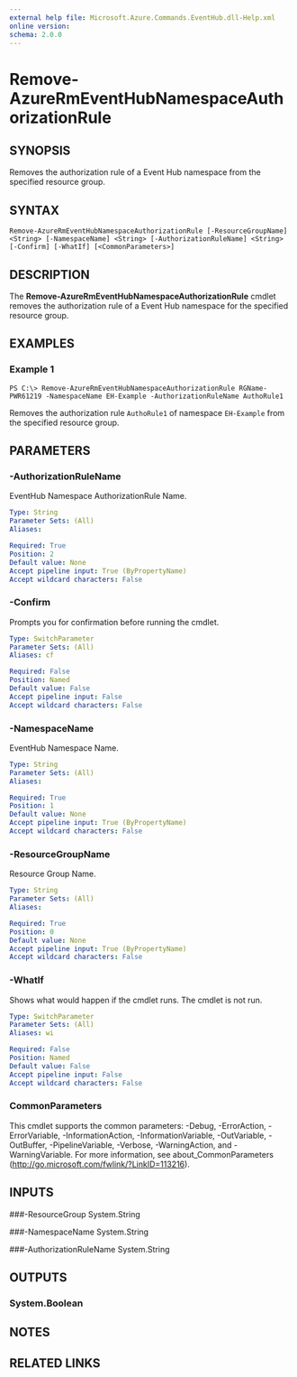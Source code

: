 ```yaml
---
external help file: Microsoft.Azure.Commands.EventHub.dll-Help.xml
online version: 
schema: 2.0.0
---
```


# Remove-AzureRmEventHubNamespaceAuthorizationRule

## SYNOPSIS
Removes the authorization rule of a Event Hub namespace from the specified resource group.

## SYNTAX

```
Remove-AzureRmEventHubNamespaceAuthorizationRule [-ResourceGroupName] <String> [-NamespaceName] <String> [-AuthorizationRuleName] <String> [-Confirm] [-WhatIf] [<CommonParameters>]
```

## DESCRIPTION
The **Remove-AzureRmEventHubNamespaceAuthorizationRule** cmdlet removes the authorization rule of a Event Hub namespace for the specified resource group.

## EXAMPLES

### Example 1
```
PS C:\> Remove-AzureRmEventHubNamespaceAuthorizationRule RGName-PWR61219 -NamespaceName EH-Example -AuthorizationRuleName AuthoRule1
```

Removes the authorization rule `AuthoRule1` of namespace `EH-Example` from the specified resource group.

## PARAMETERS

### -AuthorizationRuleName
EventHub Namespace AuthorizationRule Name.

```yaml
Type: String
Parameter Sets: (All)
Aliases: 

Required: True
Position: 2
Default value: None
Accept pipeline input: True (ByPropertyName)
Accept wildcard characters: False
```

### -Confirm
Prompts you for confirmation before running the cmdlet.

```yaml
Type: SwitchParameter
Parameter Sets: (All)
Aliases: cf

Required: False
Position: Named
Default value: False
Accept pipeline input: False
Accept wildcard characters: False
```

### -NamespaceName
EventHub Namespace Name.

```yaml
Type: String
Parameter Sets: (All)
Aliases: 

Required: True
Position: 1
Default value: None
Accept pipeline input: True (ByPropertyName)
Accept wildcard characters: False
```

### -ResourceGroupName
Resource Group Name.

```yaml
Type: String
Parameter Sets: (All)
Aliases: 

Required: True
Position: 0
Default value: None
Accept pipeline input: True (ByPropertyName)
Accept wildcard characters: False
```

### -WhatIf
Shows what would happen if the cmdlet runs.
The cmdlet is not run.

```yaml
Type: SwitchParameter
Parameter Sets: (All)
Aliases: wi

Required: False
Position: Named
Default value: False
Accept pipeline input: False
Accept wildcard characters: False
```

### CommonParameters
This cmdlet supports the common parameters: -Debug, -ErrorAction, -ErrorVariable, -InformationAction, -InformationVariable, -OutVariable, -OutBuffer, -PipelineVariable, -Verbose, -WarningAction, and -WarningVariable. For more information, see about_CommonParameters (http://go.microsoft.com/fwlink/?LinkID=113216).


## INPUTS


###-ResourceGroup
 System.String

###-NamespaceName
 System.String

###-AuthorizationRuleName
 System.String


## OUTPUTS

### System.Boolean

## NOTES

## RELATED LINKS

